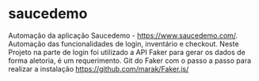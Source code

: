 # saucedemo
Automação da aplicação Saucedemo - https://www.saucedemo.com/.
Automação das funcionalidades de login, inventário e checkout.
Neste Projeto na parte de login foi utilizado a API Faker para gerar os dados de forma aletoria, é um requerimento. Git do Faker com o passo a passo para realizar a instalação https://github.com/marak/Faker.js/
